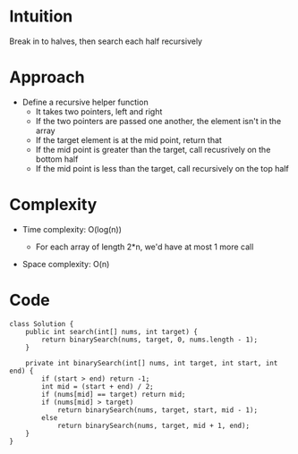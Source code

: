 # Intuition
Break in to halves, then search each half recursively

# Approach
- Define a recursive helper function
    - It takes two pointers, left and right
    - If the two pointers are passed one another, the element isn't in the array
    - If the target element is at the mid point, return that
    - If the mid point is greater than the target, call recusrively on the bottom half
    - If the mid point is less than the target, call recursively on the top half

# Complexity
- Time complexity: O(log(n))
    - For each array of length 2*n, we'd have at most 1 more call

- Space complexity: O(n)

# Code
```
class Solution {
    public int search(int[] nums, int target) {
        return binarySearch(nums, target, 0, nums.length - 1);
    }

    private int binarySearch(int[] nums, int target, int start, int end) {
        if (start > end) return -1;
        int mid = (start + end) / 2;
        if (nums[mid] == target) return mid;
        if (nums[mid] > target) 
            return binarySearch(nums, target, start, mid - 1);
        else
            return binarySearch(nums, target, mid + 1, end);
    }
}
```